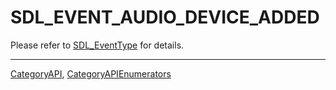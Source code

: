 # SDL_EVENT_AUDIO_DEVICE_ADDED

Please refer to [SDL_EventType](SDL_EventType) for details.

----
[CategoryAPI](CategoryAPI), [CategoryAPIEnumerators](CategoryAPIEnumerators)

